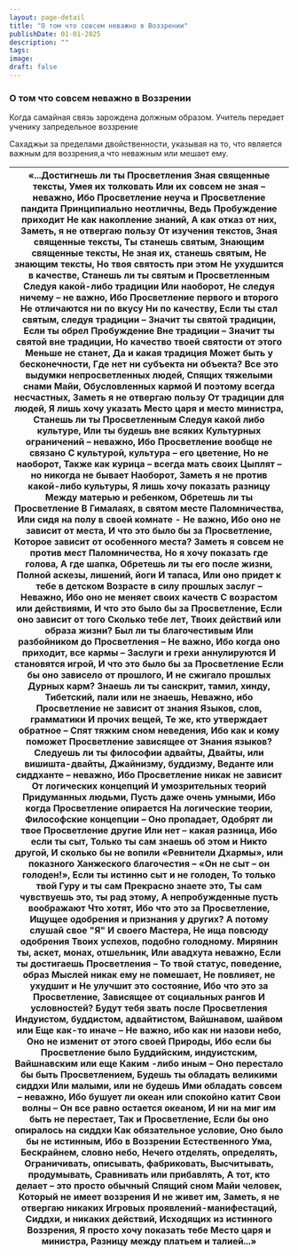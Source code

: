 ```yaml
---
layout: page-detail
title: "О том что совсем неважно в Воззрении"
publishDate: 01-01-2025
description: ""
tags:
image:
draft: false
---
```


### О том что совсем неважно в Воззрении

Когда самайная связь зарождена должным образом. Учитель передает ученику запредельное воззрение

Сахаджьи за пределами двойственности, указывая на то, что является важным для воззрения,а что неважным или мешает ему. 

| «...Достигнешь ли ты Просветления  Зная священные тексты,  Умея их толковать  Или их совсем не зная – неважно,  Ибо Просветление неуча и  Просветление пандита  Принципиально неотличны,  Ведь Пробуждение приходит  Не как накопление знаний,  А как отказ от них,  Заметь, я не отвергаю пользу  От изучения текстов,  Зная священные тексты,  Ты станешь святым,  Знающим священные тексты,  Не зная их, станешь святым,  Не знающим тексты,  Но твоя святость при этом  Не ухудшится в качестве,  Станешь ли ты святым и Просветленным  Следуя какой-либо традиции  Или наоборот,  Не следуя ничему – не важно,  Ибо Просветление первого и второго  Не отличаются ни по вкусу  Ни по качеству,  Если ты стал святым, следуя традиции –  Значит ты святой традиции,  Если ты обрел Пробуждение  Вне традиции –  Значит ты святой вне традиции, Но качество твоей святости от этого  Меньше не станет,  Да и какая традиция  Может быть у бесконечности,  Где нет ни субъекта ни объекта?  Все это выдумки непросветленных людей,  Спящих тяжелыми снами Майи,  Обусловленных кармой  И поэтому всегда несчастных,  Заметь я не отвергаю пользу  От традиции для людей,  Я лишь хочу указать  Место царя и место министра,  Станешь ли ты Просветленным  Следуя какой либо культуре,  Или ты будешь вне всяких  Культурных ограничений – неважно,  Ибо Просветление вообще не связано  С культурой, культура – его цветение,  Но не наоборот,  Также как курица – всегда мать своих  Цыплят – но никогда не бывает  Наоборот,  Заметь я не против какой-либо культуры,  Я лишь хочу показать разницу  Между матерью и ребенком,  Обретешь ли ты Просветление  В Гималаях, в святом месте  Паломничества,  Или сидя на полу в своей комнате -  Не важно,  Ибо оно не зависит от места,  И что это было бы за Просветление,  Которое зависит от особенного места?  Заметь я совсем не против мест  Паломничества,  Но я хочу показать где голова,  А где шапка,  Обретешь ли ты его после жизни,  Полной аскезы, лишений, йоги  И тапаса,  Или оно придет к тебе в детском  Возрасте в силу прошлых заслуг –  Неважно,  Ибо оно не меняет своих качеств  С возрастом или действиями,  И что это было бы за Просветление,  Если оно зависит от того  Сколько тебе лет, Твоих действий или образа жизни?  Был ли ты благочестивым  Или разбойником до Просветления –  Не важно,  Ибо когда оно приходит, все кармы –  Заслуги и грехи аннулируются  И становятся игрой,  И что это было бы за Просветление  Если бы оно зависело от прошлого,  И не сжигало прошлых  Дурных карм?  Знаешь ли ты санскрит, тамил, хинду,  Тибетский, пали или не знаешь,  Неважно, ибо  Просветление не зависит от знания  Языков, слов, грамматики  И прочих вещей,  Те же, кто утверждает обратное –  Спят тяжким сном неведения,  Ибо как и кому поможет  Просветление зависящее от  Знания языков?  Следуешь ли ты философии адвайты,  Двайты, или вишишта-двайты,  Джайнизму, буддизму,  Веданте или сиддханте – неважно,  Ибо Просветление никак не зависит  От логических концепций  И умозрительных теорий  Придуманных людьми,  Пусть даже очень умными,  Ибо когда Просветление опирается  На логические теории,  Философские концепции –  Оно пропадает,  Одобрят ли твое Просветление другие  Или нет – какая разница,  Ибо если ты сыт,  Только ты сам знаешь об этом и  Никто другой,  И сколько бы не вопили «Ревнители Дхармы», или показного  Ханжеского благочестия –  «Он не сыт – он голоден!»,  Если ты истинно сыт и не голоден,  То только твой Гуру и ты сам  Прекрасно знаете это,  Ты сам чувствуешь это, ты рад этому,  А непробужденные пусть воображают  Что хотят,  Ибо что это за Просветление,  Ищущее одобрения и признания  у других?  А потому слушай свое "Я"  И своего Мастера,  Не ища повсюду одобрения  Твоих успехов, подобно голодному.  Мирянин ты, аскет, монах, отшельник,  Или авадхута неважно,  Если ты достигаешь Просветления –  То твой статус, поведение, образ  Мыслей никак ему не помешает,  Не повлияет, не ухудшит и  Не улучшит это состояние,  Ибо что это за Просветление,  Зависящее от социальных рангов  И условностей?  Будут тебя звать после Просветления  Индуистом, буддистом, адвайтистом,  Вайшнавом, шайвом или  Еще как-то иначе –  Не важно, ибо как ни назови небо,  Оно не изменит от этого своей  Природы,  Ибо если бы Просветление было  Буддийским, индуистским,  Вайшнавским или еще  Каким -либо иным –  Оно перестало бы быть Просветлением,  Будешь ты обладать великими сиддхи  Или малыми, или не будешь  Ими обладать совсем – неважно,  Ибо бушует ли океан или спокойно катит  Свои волны –  Он все равно остается океаном,  И ни на миг им быть не перестает,  Так и Просветление,  Если бы оно опиралось на сиддхи  Как обязательное условие,  Оно было бы не истинным,  Ибо в Воззрении Естественного Ума,  Бескрайнем, словно небо,  Нечего отделять, определять,  Ограничивать, описывать, фабриковать,  Высчитывать, продумывать,  Сравнивать или прибавлять,  А тот, кто делает – это просто обычный  Спящий сном Майи человек,  Который не имеет воззрения  И не живет им,  Заметь, я не отвергаю никаких  Игровых проявлений-манифестаций,  Сиддхи, и никаких действий,  Исходящих из истинного Воззрения,  Я просто хочу показать тебе  Место царя и министра,  Разницу между платьем и талией...» |
| ---------------------------------------------------------------------------------------------------------------------------------------------------------------------------------------------------------------------------------------------------------------------------------------------------------------------------------------------------------------------------------------------------------------------------------------------------------------------------------------------------------------------------------------------------------------------------------------------------------------------------------------------------------------------------------------------------------------------------------------------------------------------------------------------------------------------------------------------------------------------------------------------------------------------------------------------------------------------------------------------------------------------------------------------------------------------------------------------------------------------------------------------------------------------------------------------------------------------------------------------------------------------------------------------------------------------------------------------------------------------------------------------------------------------------------------------------------------------------------------------------------------------------------------------------------------------------------------------------------------------------------------------------------------------------------------------------------------------------------------------------------------------------------------------------------------------------------------------------------------------------------------------------------------------------------------------------------------------------------------------------------------------------------------------------------------------------------------------------------------------------------------------------------------------------------------------------------------------------------------------------------------------------------------------------------------------------------------------------------------------------------------------------------------------------------------------------------------------------------------------------------------------------------------------------------------------------------------------------------------------------------------------------------------------------------------------------------------------------------------------------------------------------------------------------------------------------------------------------------------------------------------------------------------------------------------------------------------------------------------------------------------------------------------------------------------------------------------------------------------------------------------------------------------------------------------------------------------------------------------------------------------------------------------------------------------------------------------------------------------------------------------------------------------------------------------------------------------------------------------------------------------------------------------------------------------------------------------------------------------------------------------------------------------------------------------------------------------------------------------------------------------------------------------------------------------------------------------------------------------------------------------------------------------------------------------------------------------------------------------------------------------------------------------------------------------------------------------------------------------------------------------------------------------------------------------------------------------------------------------------------------------------------------------------------------------------------------------------------------------------------------------------------------------------------------------------------------------------------------------------------------------------------------------------------------------------------------------------------------------------------------------------------------------------------------------------------------------------------------------------------------------------------------------------------------------------------------------------------------------------------------------------------------------------------------------------------------------------------------------------------------------------------------------------------------------------------------------------------------------------------------------------------------------------------------------------------------------------------------------------------------------------------------------------------------------------------------------------------------------------------------- |
  
  
